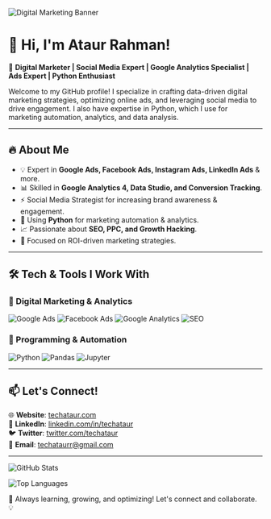 ![Digital Marketing Banner](https://via.placeholder.com/1200x400.png?text=Digital+Marketing+%7C+Analytics+%7C+Ads+%7C+Python)

# 👋 Hi, I'm Ataur Rahman!

🚀 **Digital Marketer | Social Media Expert | Google Analytics Specialist | Ads Expert | Python Enthusiast**

Welcome to my GitHub profile! I specialize in crafting data-driven digital marketing strategies, optimizing online ads, and leveraging social media to drive engagement. I also have expertise in Python, which I use for marketing automation, analytics, and data analysis.

---

## 🔥 About Me
- 💡 Expert in **Google Ads, Facebook Ads, Instagram Ads, LinkedIn Ads** & more.
- 📊 Skilled in **Google Analytics 4, Data Studio, and Conversion Tracking**.
- ⚡ Social Media Strategist for increasing brand awareness & engagement.
- 🐍 Using **Python** for marketing automation & analytics.
- 📈 Passionate about **SEO, PPC, and Growth Hacking**.
- 🎯 Focused on ROI-driven marketing strategies.

---

## 🛠️ Tech & Tools I Work With

### 🚀 Digital Marketing & Analytics
![Google Ads](https://img.shields.io/badge/Google%20Ads-4285F4?style=for-the-badge&logo=googleads&logoColor=white)
![Facebook Ads](https://img.shields.io/badge/Facebook%20Ads-1877F2?style=for-the-badge&logo=facebook&logoColor=white)
![Google Analytics](https://img.shields.io/badge/Google%20Analytics-F4B400?style=for-the-badge&logo=googleanalytics&logoColor=white)
![SEO](https://img.shields.io/badge/SEO-26A69A?style=for-the-badge&logo=googlechrome&logoColor=white)

### 🐍 Programming & Automation
![Python](https://img.shields.io/badge/Python-3776AB?style=for-the-badge&logo=python&logoColor=white)
![Pandas](https://img.shields.io/badge/Pandas-150458?style=for-the-badge&logo=pandas&logoColor=white)
![Jupyter](https://img.shields.io/badge/Jupyter-F37626?style=for-the-badge&logo=jupyter&logoColor=white)

---

## 📫 Let's Connect!
🌐 **Website**: [techataur.com](https://techataur.itabdurr.com)  
🔗 **LinkedIn**: [linkedin.com/in/techataur](https://linkedin.com/in/techataur)  
🐦 **Twitter**: [twitter.com/techataur](https://twitter.com/techataur)  
📧 **Email**: techataurr@gmail.com  

---

![GitHub Stats](https://github-readme-stats.vercel.app/api?username=yourgithubusername&show_icons=true&theme=radical)

![Top Languages](https://github-readme-stats.vercel.app/api/top-langs/?username=yourgithubusername&layout=compact&theme=radical)

🚀 Always learning, growing, and optimizing! Let's connect and collaborate. 💡

